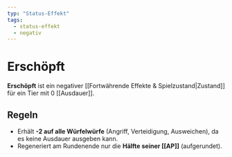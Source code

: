 ```yaml
---
typ: "Status-Effekt"
tags:
  - status-effekt
  - negativ
---
```


# Erschöpft

**Erschöpft** ist ein negativer [[Fortwährende Effekte & Spielzustand|Zustand]] für ein Tier mit 0 [[Ausdauer]].

## Regeln

- Erhält **-2 auf alle Würfelwürfe** (Angriff, Verteidigung, Ausweichen), da es keine Ausdauer ausgeben kann.
- Regeneriert am Rundenende nur die **Hälfte seiner [[AP]]** (aufgerundet).
